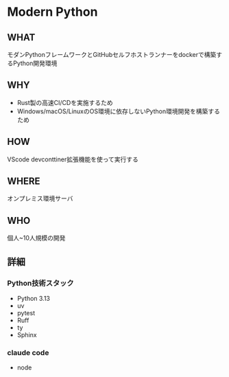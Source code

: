 # Modern Python

## WHAT

モダンPythonフレームワークとGitHubセルフホストランナーをdockerで構築するPython開発環境

## WHY

- Rust製の高速CI/CDを実施するため
- Windows/macOS/LinuxのOS環境に依存しないPython環境開発を構築するため

## HOW

VScode devconttiner拡張機能を使って実行する

## WHERE

オンプレミス環境サーバ

## WHO

個人~10人規模の開発

## 詳細

### Python技術スタック

- Python 3.13
- uv
- pytest
- Ruff
- ty
- Sphinx

### claude code

- node